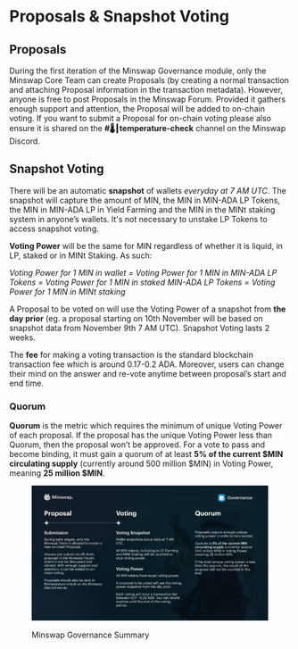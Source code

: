 # Proposals & Snapshot Voting

## Proposals

During the first iteration of the Minswap Governance module, only the Minswap Core Team can create Proposals (by creating a normal transaction and attaching Proposal information in the transaction metadata). However, anyone is free to post Proposals in the Minswap Forum. Provided it gathers enough support and attention, the Proposal will be added to on-chain voting. If you want to submit a Proposal for on-chain voting please also ensure it is shared on the **#🌡┃temperature-check** channel on the Minswap Discord.

## **Snapshot Voting**

There will be an automatic **snapshot** of wallets _everyday at 7 AM UTC_. The snapshot will capture the amount of MIN, the MIN in MIN-ADA LP Tokens, the MIN in MIN-ADA LP in Yield Farming and the MIN in the MINt staking system in anyone’s wallets. It's not necessary to unstake LP Tokens to access snapshot voting.

**Voting Power** will be the same for MIN regardless of whether it is liquid, in LP, staked or in MINt Staking. As such:

_Voting Power for 1 MIN in wallet = Voting Power for 1 MIN in MIN-ADA LP Tokens = Voting Power for 1 MIN in staked MIN-ADA LP Tokens = Voting Power for 1 MIN in MINt staking_

A Proposal to be voted on will use the Voting Power of a snapshot from **the day prior** (eg. a proposal starting on 10th November will be based on snapshot data from November 9th 7 AM UTC). Snapshot Voting lasts 2 weeks.

The **fee** for making a voting transaction is the standard blockchain transaction fee which is around 0.17-0.2 ADA. Moreover, users can change their mind on the answer and re-vote anytime between proposal’s start and end time.

### **Quorum**

**Quorum** is the metric which requires the minimum of unique Voting Power of each proposal. If the proposal has the unique Voting Power less than Quorum, then the proposal won’t be approved. For a vote to pass and become binding, it must gain a quorum of at least **5% of the current $MIN circulating supply** (currently around 500 million $MIN) in Voting Power, meaning **25 million $MIN**.

<figure><img src="../.gitbook/assets/governance-infographic_720.png" alt=""><figcaption><p>Minswap Governance Summary</p></figcaption></figure>

